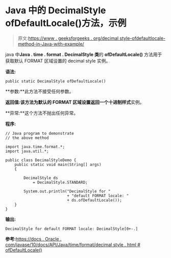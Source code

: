 # Java 中的 DecimalStyle ofDefaultLocale()方法，示例

> 原文:[https://www . geeksforgeeks . org/decimal style-ofdefaultlocale-method-in-Java-with-example/](https://www.geeksforgeeks.org/decimalstyle-ofdefaultlocale-method-in-java-with-example/)

java 中**Java . time . format . DecimalStyle 类**的 **ofDefaultLocale()** 方法用于获取默认 FORMAT 区域设置的 decimal style 实例。

**语法:**

```
public static DecimalStyle ofDefaultLocale()

```

**参数:**此方法不接受任何参数。

**返回值:**该方法为默认的 FORMAT 区域设置返回一个**十进制样式**实例。

**异常:**这个方法不抛出任何异常。

**程序:**

```
// Java program to demonstrate
// the above method

import java.time.format.*;
import java.util.*;

public class DecimalStyleDemo {
    public static void main(String[] args)
    {

        DecimalStyle ds
            = DecimalStyle.STANDARD;

        System.out.println("DecimalStyle for "
                           + "default FORMAT locale: "
                           + ds.ofDefaultLocale());
    }
}
```

**输出:**

```
DecimalStyle for default FORMAT locale: DecimalStyle[0+-.]

```

**参考:**[https://docs . Oracle . com/javase/10/docs/API/Java/time/format/decimal style . html # ofDefaultLocale()](https://docs.oracle.com/javase/10/docs/api/java/time/format/DecimalStyle.html#ofDefaultLocale())
